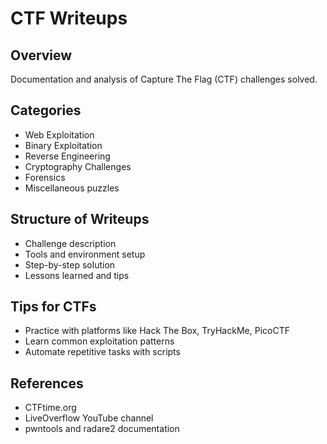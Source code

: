 # CTF Writeups

## Overview
Documentation and analysis of Capture The Flag (CTF) challenges solved.

## Categories
- Web Exploitation
- Binary Exploitation
- Reverse Engineering
- Cryptography Challenges
- Forensics
- Miscellaneous puzzles

## Structure of Writeups
- Challenge description
- Tools and environment setup
- Step-by-step solution
- Lessons learned and tips

## Tips for CTFs
- Practice with platforms like Hack The Box, TryHackMe, PicoCTF
- Learn common exploitation patterns
- Automate repetitive tasks with scripts

## References
- CTFtime.org
- LiveOverflow YouTube channel
- pwntools and radare2 documentation
